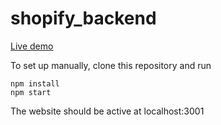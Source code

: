 # shopify_backend
[Live demo](https://shopifytestwinter.herokuapp.com/)

To set up manually, clone this repository and run

```
npm install
npm start
```

The website should be active at localhost:3001
